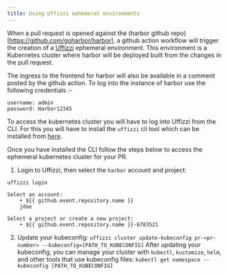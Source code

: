 ```yaml
---
title: Using Uffizzi ephemeral environments
---
```


When a pull request is opened against the (harbor github repo)[https://github.com/goharbor/harbor], a github action workflow will trigger the creation of a [Uffizzi](https://www.uffizzi.com) ephemeral environment. This environment is a Kubernetes cluster where harbor will be deployed built from the changes in the pull request.

The ingress to the frontend for harbor will also be available in a comment posted by the github action. To log into the instance of harbor use the following credentials :- 

```
username: admin
password: Harbor12345
```

To access the kubernetes cluster you will have to log into Uffizzi from the CLI. For this you will have to install the `uffizzi` cli tool which can be installed from [here](https://docs.uffizzi.com/install/).

Once you have installed the CLI follow the steps below to access the ephemeral kubernetes cluster for your PR.

1. Login to Uffizzi, then select the `harbor` account and project:
```
uffizzi login
```

```
Select an account: 
    ‣ ${{ github.event.repository.name }}
    jdoe

Select a project or create a new project: 
    ‣ ${{ github.event.repository.name }}-6783521
```
2. Update your kubeconfig: `uffizzi cluster update-kubeconfig pr-<pr-number> --kubeconfig=[PATH_TO_KUBECONFIG]`
After updating your kubeconfig, you can manage your cluster with `kubectl`, `kustomize`, `helm`, and other tools that use kubeconfig files: `kubectl get namespace --kubeconfig [PATH_TO_KUBECONFIG]`
